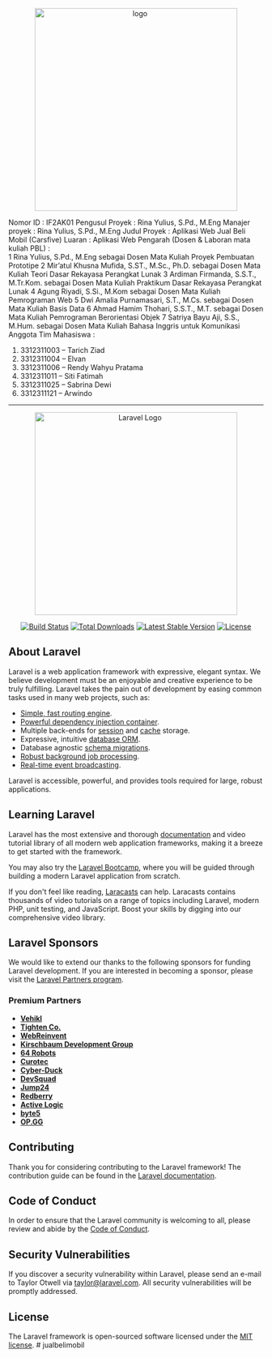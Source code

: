<p align="center"><img src="images/logo.png" width="400" alt="logo"></img></p>

Nomor ID	: 	IF2AK01
Pengusul Proyek	:	Rina Yulius, S.Pd., M.Eng
Manajer proyek	:	Rina Yulius, S.Pd., M.Eng
Judul Proyek	:	Aplikasi Web Jual Beli Mobil (Carsfive)
Luaran	:	Aplikasi Web
Pengarah (Dosen & Laboran mata kuliah PBL)	:	
1	Rina Yulius, S.Pd., M.Eng sebagai Dosen Mata Kuliah Proyek Pembuatan Prototipe
2	Mir’atul Khusna Mufida, S.ST., M.Sc., Ph.D. sebagai Dosen Mata Kuliah Teori Dasar Rekayasa Perangkat Lunak
3	Ardiman Firmanda, S.S.T., M.Tr.Kom. sebagai Dosen Mata Kuliah Praktikum Dasar Rekayasa Perangkat Lunak 
4	Agung Riyadi, S.Si., M.Kom sebagai Dosen Mata Kuliah Pemrograman Web 
5	Dwi Amalia Purnamasari, S.T., M.Cs. sebagai Dosen Mata Kuliah Basis Data
6	Ahmad Hamim Thohari, S.S.T., M.T. sebagai Dosen Mata Kuliah Pemrograman Berorientasi Objek
7	Satriya Bayu Aji, S.S., M.Hum. sebagai Dosen Mata Kuliah Bahasa Inggris untuk Komunikasi
Anggota Tim Mahasiswa	:	
1.	3312311003 – Tarich Ziad
2.	3312311004 – Elvan
3.	3312311006 – Rendy Wahyu Pratama 
4.	3312311011 – Siti Fatimah
5.	3312311025 – Sabrina Dewi
6.	3312311121 – Arwindo

<hr>

<p align="center"><a href="https://laravel.com" target="_blank"><img src="https://raw.githubusercontent.com/laravel/art/master/logo-lockup/5%20SVG/2%20CMYK/1%20Full%20Color/laravel-logolockup-cmyk-red.svg" width="400" alt="Laravel Logo"></a></p>

<p align="center">
<a href="https://github.com/laravel/framework/actions"><img src="https://github.com/laravel/framework/workflows/tests/badge.svg" alt="Build Status"></a>
<a href="https://packagist.org/packages/laravel/framework"><img src="https://img.shields.io/packagist/dt/laravel/framework" alt="Total Downloads"></a>
<a href="https://packagist.org/packages/laravel/framework"><img src="https://img.shields.io/packagist/v/laravel/framework" alt="Latest Stable Version"></a>
<a href="https://packagist.org/packages/laravel/framework"><img src="https://img.shields.io/packagist/l/laravel/framework" alt="License"></a>
</p>

## About Laravel

Laravel is a web application framework with expressive, elegant syntax. We believe development must be an enjoyable and creative experience to be truly fulfilling. Laravel takes the pain out of development by easing common tasks used in many web projects, such as:

- [Simple, fast routing engine](https://laravel.com/docs/routing).
- [Powerful dependency injection container](https://laravel.com/docs/container).
- Multiple back-ends for [session](https://laravel.com/docs/session) and [cache](https://laravel.com/docs/cache) storage.
- Expressive, intuitive [database ORM](https://laravel.com/docs/eloquent).
- Database agnostic [schema migrations](https://laravel.com/docs/migrations).
- [Robust background job processing](https://laravel.com/docs/queues).
- [Real-time event broadcasting](https://laravel.com/docs/broadcasting).

Laravel is accessible, powerful, and provides tools required for large, robust applications.

## Learning Laravel

Laravel has the most extensive and thorough [documentation](https://laravel.com/docs) and video tutorial library of all modern web application frameworks, making it a breeze to get started with the framework.

You may also try the [Laravel Bootcamp](https://bootcamp.laravel.com), where you will be guided through building a modern Laravel application from scratch.

If you don't feel like reading, [Laracasts](https://laracasts.com) can help. Laracasts contains thousands of video tutorials on a range of topics including Laravel, modern PHP, unit testing, and JavaScript. Boost your skills by digging into our comprehensive video library.

## Laravel Sponsors

We would like to extend our thanks to the following sponsors for funding Laravel development. If you are interested in becoming a sponsor, please visit the [Laravel Partners program](https://partners.laravel.com).

### Premium Partners

- **[Vehikl](https://vehikl.com/)**
- **[Tighten Co.](https://tighten.co)**
- **[WebReinvent](https://webreinvent.com/)**
- **[Kirschbaum Development Group](https://kirschbaumdevelopment.com)**
- **[64 Robots](https://64robots.com)**
- **[Curotec](https://www.curotec.com/services/technologies/laravel/)**
- **[Cyber-Duck](https://cyber-duck.co.uk)**
- **[DevSquad](https://devsquad.com/hire-laravel-developers)**
- **[Jump24](https://jump24.co.uk)**
- **[Redberry](https://redberry.international/laravel/)**
- **[Active Logic](https://activelogic.com)**
- **[byte5](https://byte5.de)**
- **[OP.GG](https://op.gg)**

## Contributing

Thank you for considering contributing to the Laravel framework! The contribution guide can be found in the [Laravel documentation](https://laravel.com/docs/contributions).

## Code of Conduct

In order to ensure that the Laravel community is welcoming to all, please review and abide by the [Code of Conduct](https://laravel.com/docs/contributions#code-of-conduct).

## Security Vulnerabilities

If you discover a security vulnerability within Laravel, please send an e-mail to Taylor Otwell via [taylor@laravel.com](mailto:taylor@laravel.com). All security vulnerabilities will be promptly addressed.

## License

The Laravel framework is open-sourced software licensed under the [MIT license](https://opensource.org/licenses/MIT).
#   j u a l b e l i m o b i l 
 
 